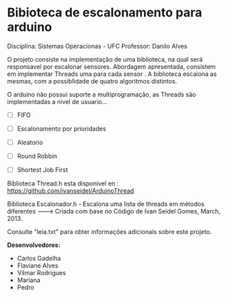 # Bibioteca de escalonamento para arduino

Disciplina: Sistemas Operacionas - UFC 
Professor: Danilo Alves

O projeto consiste na implementação de uma biblioteca, na qual será responsavel por escalonar sensores.
Abordagem apresentada, consistem em implementar Threads uma para cada sensor . A biblioteca escalona as mesmas, com a possiblidade de quatro algoritmos distintos.

O arduino não possui suporte a multiprogramação, as Threads são implementadas a nivel de usuario...

* [ ] FIFO
* [ ] Escalonamento por prioridades
* [ ] Aleatorio
* [ ] Round Robbin
* [ ] Shortest Job First


Biblioteca Thread.h esta disponivel en : https://github.com/ivanseidel/ArduinoThread

Biblioteca Escalonador.h - Escalona uma lista de threads em métodos diferentes ---> Criada com base no Código de Ivan Seidel Gomes, March, 2013.

Consulte "leia.txt" para obter informações adicionais sobre este projeto.

**Desenvolvedores:**
*  Carlos Gadelha
*  Flaviane Alves
*  Vilmar Rodrigues
*  Mariana
*  Pedro